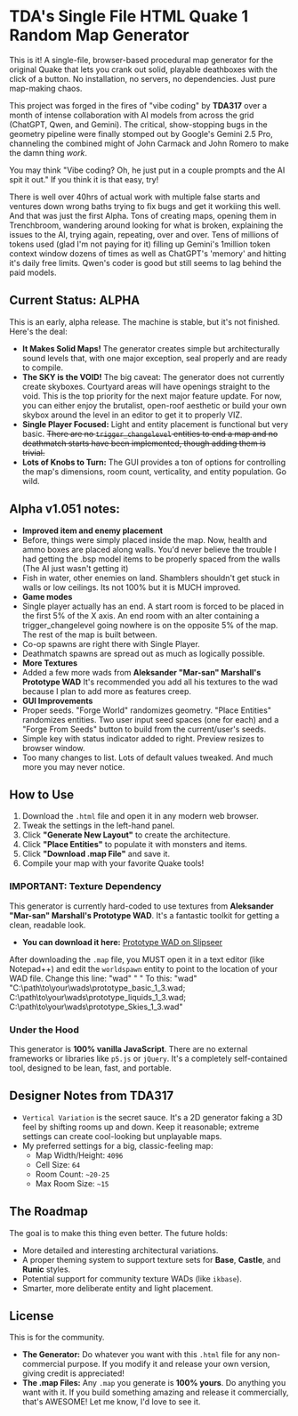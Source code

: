 # TDA's Single File HTML Quake 1 Random Map Generator

This is it! A single-file, browser-based procedural map generator for the original Quake that lets you crank out solid, playable deathboxes with the click of a button. No installation, no servers, no dependencies. Just pure map-making chaos.

This project was forged in the fires of "vibe coding" by **TDA317** over a month of intense collaboration with AI models from across the grid (ChatGPT, Qwen, and Gemini). The critical, show-stopping bugs in the geometry pipeline were finally stomped out by Google's Gemini 2.5 Pro, channeling the combined might of John Carmack and John Romero to make the damn thing *work*.

You may think "Vibe coding? Oh, he just put in a couple prompts and the AI spit it out." 
If you think it is that easy, try!

There is well over 40hrs of actual work with multiple false starts and ventures down wrong baths trying to fix bugs and get it workiing this well. And that was just the first Alpha. Tons of creating maps, opening them in Trenchbroom, wandering around looking for what is broken, explaining the issues to the AI, trying again, repeating, over and over. Tens of millions of tokens used (glad I'm not paying for it) filling up Gemini's 1million token context window dozens of times as well as ChatGPT's 'memory' and hitting it's daily free limits. Qwen's coder is good but still seems to lag behind the paid models. 

## Current Status: ALPHA

This is an early, alpha release. The machine is stable, but it's not finished. Here's the deal:

*   **It Makes Solid Maps!** The generator creates simple but architecturally sound levels that, with one major exception, seal properly and are ready to compile.
*   **The SKY is the VOID!** The big caveat: The generator does not currently create skyboxes. Courtyard areas will have openings straight to the void. This is the top priority for the next major feature update. For now, you can either enjoy the brutalist, open-roof aesthetic or build your own skybox around the level in an editor to get it to properly VIZ.
*   **Single Player Focused:** Light and entity placement is functional but very basic. ~~There are no `trigger_changelevel` entities to end a map and no deathmatch starts have been implemented, though adding them is trivial.~~
*   **Lots of Knobs to Turn:** The GUI provides a ton of options for controlling the map's dimensions, room count, verticality, and entity population. Go wild.

## Alpha v1.051 notes:
*   **Improved item and enemy placement**
* Before, things were simply placed inside the map. Now, health and ammo boxes are placed along walls. You'd never believe the trouble I had getting the .bsp model items to be properly spaced from the walls (The AI just wasn't getting it)
* Fish in water, other enemies on land. Shamblers shouldn't get stuck in walls or low ceilings. Its not 100% but it is MUCH improved. 
*   **Game modes** 
* Single player actually has an end. A start room is forced to be placed in the first 5% of the X axis. An end room with an alter containing a trigger_changelevel going nowhere is on the opposite 5% of the map. The rest of the map is built between.
* Co-op spawns are right there with Single Player.
* Deathmatch spawns are spread out as much as logically possible.
*  **More Textures**
*   Added a few more wads from **Aleksander "Mar-san" Marshall's Prototype WAD** It's recommended you add all his textures to the wad because I plan to add more as features creep.
*   **GUI Improvements**
*   Proper seeds. "Forge World" randomizes geometry. "Place Entities" randomizes entities. Two user input seed spaces (one for each) and a "Forge From Seeds" button to build from the current/user's seeds.
*   Simple key with status indicator added to right. Preview resizes to browser window.
*   Too many changes to list. Lots of default values tweaked. And much more you may never notice.

## How to Use

1.  Download the `.html` file and open it in any modern web browser.
2.  Tweak the settings in the left-hand panel.
3.  Click **"Generate New Layout"** to create the architecture.
4.  Click **"Place Entities"** to populate it with monsters and items.
5.  Click **"Download .map File"** and save it.
6.  Compile your map with your favorite Quake tools!

### **IMPORTANT: Texture Dependency**

This generator is currently hard-coded to use textures from **Aleksander "Mar-san" Marshall's Prototype WAD**. It's a fantastic toolkit for getting a clean, readable look.

*   **You can download it here:** [Prototype WAD on Slipseer](https://www.slipseer.com/index.php?resources/prototype-wad.263/)

After downloading the `.map` file, you MUST open it in a text editor (like Notepad++) and edit the `worldspawn` entity to point to the location of your WAD file. Change this line:
"wad" " "
To this:
"wad" "C:\path\to\your\wads\prototype_basic_1_3.wad; C:\path\to\your\wads\prototype_liquids_1_3.wad; C:\path\to\your\wads\prototype_Skies_1_3.wad"


### Under the Hood

This generator is **100% vanilla JavaScript**. There are no external frameworks or libraries like `p5.js` or `jQuery`. It's a completely self-contained tool, designed to be lean, fast, and portable.

## Designer Notes from TDA317

*   `Vertical Variation` is the secret sauce. It's a 2D generator faking a 3D feel by shifting rooms up and down. Keep it reasonable; extreme settings can create cool-looking but unplayable maps.
*   My preferred settings for a big, classic-feeling map:
    *   Map Width/Height: `4096`
    *   Cell Size: `64`
    *   Room Count: `~20-25`
    *   Max Room Size: `~15`

## The Roadmap

The goal is to make this thing even better. The future holds:

*   More detailed and interesting architectural variations.
*   A proper theming system to support texture sets for **Base**, **Castle**, and **Runic** styles.
*   Potential support for community texture WADs (like `ikbase`).
*   Smarter, more deliberate entity and light placement.

## License

This is for the community.

*   **The Generator:** Do whatever you want with this `.html` file for any non-commercial purpose. If you modify it and release your own version, giving credit is appreciated!
*   **The .map Files:** Any `.map` you generate is **100% yours**. Do anything you want with it. If you build something amazing and release it commercially, that's AWESOME! Let me know, I'd love to see it.
